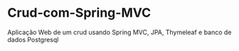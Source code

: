 # Crud-com-Spring-MVC
Aplicação Web de um crud usando Spring MVC, JPA, Thymeleaf e banco de dados Postgresql
